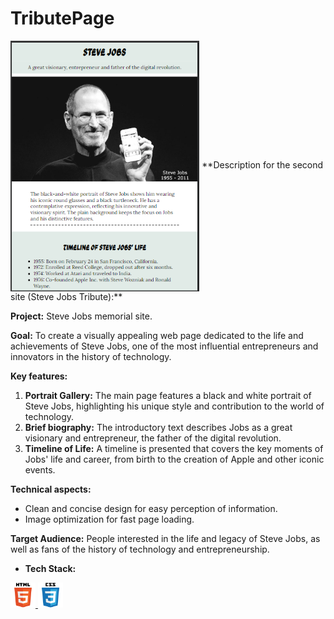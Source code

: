 # TributePage
<img src="https://github.com/OleksandrHub/TributePage/blob/main/pr-2.PNG?raw=true" alt="project screen" width="60%" align="center">
**Description for the second site (Steve Jobs Tribute):**

**Project:** Steve Jobs memorial site.

**Goal:** To create a visually appealing web page dedicated to the life and achievements of Steve Jobs, one of the most influential entrepreneurs and innovators in the history of technology.

**Key features:**
1. **Portrait Gallery:** The main page features a black and white portrait of Steve Jobs, highlighting his unique style and contribution to the world of technology.
2. **Brief biography:** The introductory text describes Jobs as a great visionary and entrepreneur, the father of the digital revolution.
3. **Timeline of Life:** A timeline is presented that covers the key moments of Jobs' life and career, from birth to the creation of Apple and other iconic events.

**Technical aspects:**
- Clean and concise design for easy perception of information.
- Image optimization for fast page loading.

**Target Audience:** People interested in the life and legacy of Steve Jobs, as well as fans of the history of technology and entrepreneurship.
- **Tech Stack:**
<p align="left"> 
  <a href="https://www.w3.org/html/" target="_blank" rel="noreferrer"> 
    <img src="https://raw.githubusercontent.com/devicons/devicon/master/icons/html5/html5-original-wordmark.svg" alt="html5" width="40" height="40"/> 
  </a> 
  <a href="https://www.w3schools.com/css/" target="_blank" rel="noreferrer"> 
    <img src="https://raw.githubusercontent.com/devicons/devicon/master/icons/css3/css3-original-wordmark.svg" alt="css3" width="40" height="40"/> 
  </a> 
</p>
